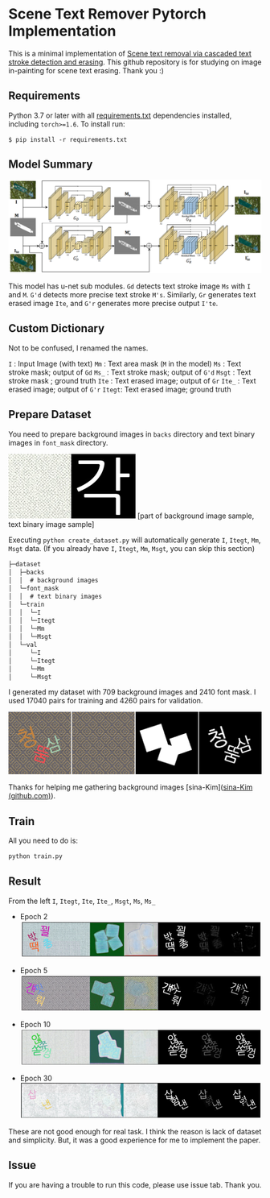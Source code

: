 # Scene Text Remover Pytorch Implementation

This is a minimal implementation of [Scene text removal via cascaded text stroke detection and erasing](https://arxiv.org/pdf/2011.09768.pdf). This   github repository is for studying on image in-painting for scene text erasing. Thank you :)



## Requirements

Python 3.7 or later with all [requirements.txt](./requirements.txt) dependencies installed, including `torch>=1.6`. To install run:

```
$ pip install -r requirements.txt
```



## Model Summary

![model architecture](./doc/model.png)

 This model has u-net sub modules. 
`Gd` detects text stroke image `Ms` with `I` and `M`. `G'd` detects more precise text stroke `M's`.
Similarly,  `Gr` generates text erased image `Ite`, and `G'r` generates more precise output `I'te`.



## Custom Dictionary

Not to be confused, I renamed the names.

`I` : Input Image (with text)
`Mm` : Text area mask (`M` in the model)
`Ms` : Text stroke mask; output of `Gd`
`Ms_` : Text stroke mask; output of `G'd`
`Msgt` : Text stroke mask ; ground truth
`Ite` : Text erased image; output of `Gr`
`Ite_` : Text erased image; output of `G'r`
`Itegt`: Text erased image; ground truth



## Prepare Dataset

You need to prepare background images in `backs` directory and text binary images in `font_mask` directory. 

![background image, text image example](./doc/back.png)
[part of background image sample, text binary image sample]

Executing `python create_dataset.py` will automatically generate `I`, `Itegt`, `Mm`, `Msgt` data.
(If you already have `I`, `Itegt`, `Mm`, `Msgt`, you can skip this section)

```
├─dataset
│  ├─backs
│  │  # background images
│  └─font_mask
│  │  # text binary images
│  └─train
│  │  └─I
│  │  └─Itegt
│  │  └─Mm
│  │  └─Msgt  
│  └─val
│     └─I
│     └─Itegt
│     └─Mm
│     └─Msgt
```

I generated my dataset with 709 background images and 2410 font mask.
I used 17040 pairs for training and 4260 pairs for validation.

![](./doc/dataset_example.png)

Thanks for helping me gathering background images [sina-Kim]([sina-Kim (github.com)](https://github.com/sina-Kim)).



## Train

All you need to do is:

``` python
python train.py
```



## Result

From the left
`I`, `Itegt`, `Ite`, `Ite_`, `Msgt`, `Ms`, `Ms_`

* Epoch 2
  ![](./doc/epoch1.PNG)

* Epoch 5
  ![](./doc/epoch5.PNG)
* Epoch 10
  ![](./doc/epoch10.PNG)
* Epoch 30
  ![](./doc/epoch30.PNG)

These are not good enough for real task. I think the reason is lack of dataset and simplicity. 
But, it was a good experience for me to implement the paper.



## Issue

If you are having a trouble to run this code, please use issue tab. Thank you.

